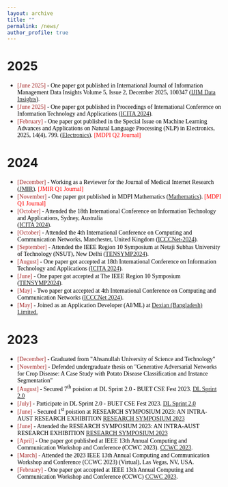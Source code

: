 ```yaml
---
layout: archive
title: ""
permalink: /news/
author_profile: true
---
```

# 2025
+ <span style="font-family:Monaco; color:black;"><span style="color:brown">[June 2025]</span> -  One paper got published in International Journal of Information Management Data Insights
Volume 5, Issue 2, December 2025, 100347 ([IJIM Data Insights](https://www.sciencedirect.com/journal/international-journal-of-information-management-data-insights)).
+ <span style="font-family:Monaco; color:black;"><span style="color:brown">[June 2025]</span> -  One paper got published in Proceedings of International Conference on Information Technology and Applications ([ICITA 2024](https://link.springer.com/chapter/10.1007/978-981-96-1758-6_32)).
+ <span style="font-family:Monaco; color:black;"><span style="color:brown">[February]</span> -  One paper got published in the Special Issue on Machine Learning Advances and Applications on Natural Language Processing (NLP) in Electronics, 2025, 14(4), 799. ([Electronics](https://www.mdpi.com/journal/electronics)). <span style="color:red"> [MDPI Q2 Journal]</span> 

# 2024
+ <span style="font-family:Monaco; color:black;"><span style="color:brown">[December]</span> - Working as a Reviewer for the Journal of Medical Internet Research ([JMIR](https://www.jmir.org/)).
<span style="color:red"> [JMIR Q1 Journal]</span>
+ <span style="font-family:Monaco; color:black;"><span style="color:brown">[November]</span> - One paper got published in MDPI Mathematics ([Mathematics](https://www.mdpi.com/journal/mathematics)).
<span style="color:red"> [MDPI Q1 Journal]</span>
+ <span style="font-family:Monaco; color:black;"><span style="color:brown">[October]</span> - Attended the 18th International Conference on Information Technology and Applications, Sydney, Australia <br>([ICITA 2024](https://icita.world/?__im-rgVYHazg=104405410931315538#/)). 
+ <span style="font-family:Monaco; color:black;"><span style="color:brown">[October]</span> - Attended the 4th International Conference on Computing and Communication Networks, Manchester, United Kingdom ([ICCCNet-2024](https://icccn.co.uk/)). 
+ <span style="font-family:Monaco; color:black;"><span style="color:brown">[September]</span> - Attended the IEEE Region 10 Symposium at Netaji Subhas University of Technology (NSUT), New Delhi ([TENSYMP2024](https://ieeedelhi-tensymp2024.org/)). 
+ <span style="font-family:Monaco; color:black;"><span style="color:brown">[August]</span> -  One paper got accepted at 18th International Conference on Information Technology and Applications ([ICITA 2024](https://www.icita.world/#/)). 
+ <span style="font-family:Monaco; color:black;"><span style="color:brown">[June]</span> -  One paper got accepted at The IEEE Region 10 Symposium ([TENSYMP2024](https://ieeedelhi-tensymp2024.org/)). 
+ <span style="font-family:Monaco; color:black;"><span style="color:brown">[May]</span> -  Two paper got accepted at 4th International Conference on Computing and Communication Networks ([ICCCNet 2024](https://icccn.co.uk/)). 
+ <span style="font-family:Monaco; color:black;"><span style="color:brown">[May]</span> -  Joined as an Application Developer (AI/ML) at [Dexian (Bangladesh) Limited.](https://www.linkedin.com/company/dexiansolutions/)



# 2023
+ <span style="font-family:Monaco; color:black;"><span style="color:brown">[December]</span> - Graduated from "Ahsanullah University of Science and Technology" </span>
+ <span style="font-family:Monaco; color:black;"><span style="color:brown">[November]</span> - Defended undergraduate thesis on "Generative Adversarial Networks for Crop Disease: A Case Study with Potato Disease Classification and Instance Segmentation" </span>
+ <span style="font-family:Monaco; color:black;"><span style="color:brown">[August]</span> -  Secured 7<sup>th</sup> poistion at DL Sprint 2.0 - BUET CSE Fest 2023. [DL Sprint 2.0](https://www.kaggle.com/competitions/dlsprint2/discussion/433389)</span>
+ <span style="font-family:Monaco; color:black;"><span style="color:brown">[July]</span> - Participate in DL Sprint 2.0 - BUET CSE Fest 2023. [DL Sprint 2.0](https://www.kaggle.com/competitions/dlsprint2/overview)  </span>
+ <span style="font-family:Monaco; color:black;"><span style="color:brown">[June]</span> -  Secured 1<sup>st</sup> poistion at RESEARCH SYMPOSIUM 2023: AN INTRA-AUST RESEARCH EXHIBITION [RESEARCH SYMPOSIUM 2023](https://aust.edu/events/1996)</span> 
+ <span style="font-family:Monaco; color:black;"><span style="color:brown">[June]</span> -  Attended the RESEARCH SYMPOSIUM 2023: AN INTRA-AUST RESEARCH EXHIBITION [RESEARCH SYMPOSIUM 2023](https://aust.edu/events/1996)</span>
+ <span style="font-family:Monaco; color:black;"><span style="color:brown">[April]</span> -  One paper got published at IEEE 13th Annual Computing and Communication Workshop and Conference (CCWC 2023). [CCWC 2023](https://ieee-ccwc.org/).
+ <span style="font-family:Monaco; color:black;"><span style="color:brown">[March]</span> - Attended the 2023 IEEE 13th Annual Computing and Communication Workshop and Conference (CCWC 2023) (Virtual), Las Vegas, NV, USA. </span>
+ <span style="font-family:Monaco; color:black;"><span style="color:brown">[February]</span> -  One paper got accepted at IEEE 13th Annual Computing and Communication Workshop and Conference (CCWC) [CCWC 2023](https://ieee-ccwc.org/). </span>

